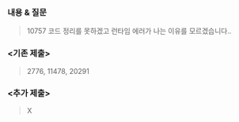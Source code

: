 ### 내용 & 질문

> 10757 코드 정리를 못하겠고 런타임 에러가 나는 이유를 모르겠습니다..

### <기존 제출>

> 2776, 11478, 20291

### <추가 제출>

> X